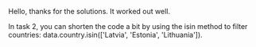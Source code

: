 Hello, thanks for the solutions.
It worked out well.

In task 2, you can shorten the code a bit by using the isin method to filter countries: data.country.isin(['Latvia', 'Estonia', 'Lithuania']).